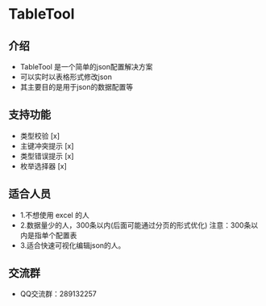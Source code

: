 # TableTool

## 介绍
- TableTool 是一个简单的json配置解决方案
- 可以实时以表格形式修改json
- 其主要目的是用于json的数据配置等

## 支持功能

- 类型校验 [x]
- 主键冲突提示 [x]
- 类型错误提示 [x]
- 枚举选择器 [x]

## 适合人员

- 1.不想使用 excel 的人
- 2.数据量少的人，300条以内(后面可能通过分页的形式优化) 注意：300条以内是指单个配置表
- 3.适合快速可视化编辑json的人。

## 交流群

- QQ交流群：289132257 
